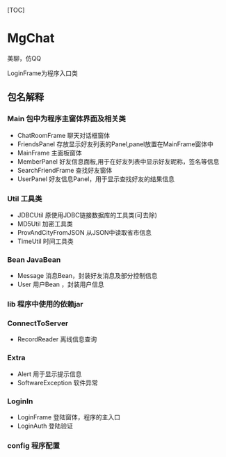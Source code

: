[TOC]

# MgChat
美聊，仿QQ

LoginFrame为程序入口类

## 包名解释
### Main 包中为程序主窗体界面及相关类
 - ChatRoomFrame 聊天对话框窗体
 - FriendsPanel 存放显示好友列表的Panel,panel放置在MainFrame窗体中
 - MainFrame 主面板窗体
 - MemberPanel 好友信息面板,用于在好友列表中显示好友昵称，签名等信息
 - SearchFriendFrame 查找好友窗体
 - UserPanel 好友信息Panel，用于显示查找好友的结果信息

### Util 工具类
 - JDBCUtil 原使用JDBC链接数据库的工具类(可去除)
 - MD5Util 加密工具类
 - ProvAndCityFromJSON 从JSON中读取省市信息
 - TimeUtil 时间工具类

### Bean JavaBean
 - Message 消息Bean，封装好友消息及部分控制信息
 - User 用户Bean ，封装用户信息

### lib 程序中使用的依赖jar

### ConnectToServer
 - RecordReader 离线信息查询

### Extra
- Alert 用于显示提示信息
- SoftwareException 软件异常

### LoginIn
- LoginFrame 登陆窗体，程序的主入口
- LoginAuth 登陆验证

### config 程序配置
